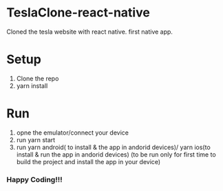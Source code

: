 # TeslaClone-react-native
Cloned the tesla website with react native. 
first native app.


# Setup
 1. Clone the repo
 2. yarn install

# Run
 1. opne the emulator/connect your device
 2. run yarn start
 3. run yarn android( to install & the app in andorid devices)/ yarn ios(to install & run the app in andorid devices) (to be run only for first time to build the project and install the app in your device)

### Happy Coding!!!
